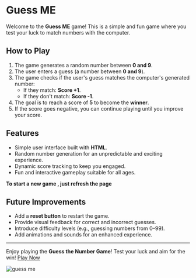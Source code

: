 # Guess ME

Welcome to the **Guess ME** game! This is a simple and fun game where you test your luck to match numbers with the computer. 


## How to Play

1. The game generates a random number between **0 and 9**.
2. The user enters a guess (a number between **0 and 9**).
3. The game checks if the user's guess matches the computer's generated number:
   - If they match: **Score +1**.
   - If they don't match: **Score -1**.
4. The goal is to reach a score of **5** to become the **winner**.
5. If the score goes negative, you can continue playing until you improve your score.

## Features

- Simple  user interface built with **HTML**.
- Random number generation for an unpredictable and exciting experience.
- Dynamic score tracking to keep you engaged.
- Fun and interactive gameplay suitable for all ages.
  
**To start a new game , just refresh the page**

## Future Improvements
- Add a **reset button** to restart the game.
- Provide visual feedback for correct and incorrect guesses.
- Introduce difficulty levels (e.g., guessing numbers from 0–99).
- Add animations and sounds for an enhanced experience.

---

Enjoy playing the **Guess the Number Game**! Test your luck and aim for the win!
<a href="https://roobis.neocities.org/guess%20me/guess_me">Play Now</a>

![guess me](https://github.com/user-attachments/assets/3e6e2ab2-4898-4689-bc26-6552f9b6619f)

